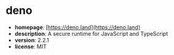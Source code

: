 # deno

- **homepage**: [https://deno.land](https://deno.land)
- **description**: A secure runtime for JavaScript and TypeScript
- **version**: 2.2.1
- **license**: MIT

